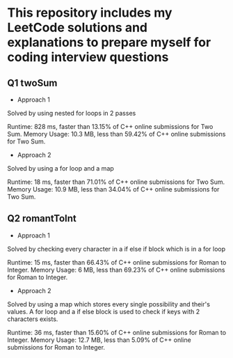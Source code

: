 # This repository includes my LeetCode solutions and explanations to prepare myself for coding interview questions

## Q1 twoSum

- Approach 1

Solved by using nested for loops in 2 passes

Runtime: 828 ms, faster than 13.15% of C++ online submissions for Two Sum.
Memory Usage: 10.3 MB, less than 59.42% of C++ online submissions for Two Sum.
- Approach 2 

Solved by using a for loop and a map 

Runtime: 18 ms, faster than 71.01% of C++ online submissions for Two Sum.
Memory Usage: 10.9 MB, less than 34.04% of C++ online submissions for Two Sum.

## Q2 romantToInt

- Approach 1

Solved by checking every character in a if else if block which is in a for loop

Runtime: 15 ms, faster than 66.43% of C++ online submissions for Roman to Integer.
Memory Usage: 6 MB, less than 69.23% of C++ online submissions for Roman to Integer.

- Approach 2 

Solved by using a map which stores every single possibility and their's values. A for loop and a if else block is used to check if keys with 2 characters exists.

Runtime: 36 ms, faster than 15.60% of C++ online submissions for Roman to Integer.
Memory Usage: 12.7 MB, less than 5.09% of C++ online submissions for Roman to Integer.